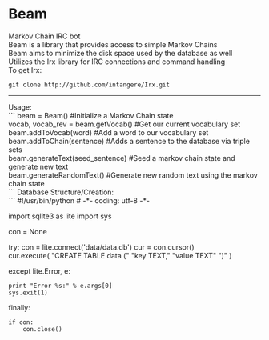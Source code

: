 # Beam
Markov Chain IRC bot<br>
Beam is a library that provides access to simple Markov Chains<br>
Beam aims to minimize the disk space used by the database as well<br>
Utilizes the Irx library for IRC connections and command handling<br>
To get Irx:<br>
```
git clone http://github.com/intangere/Irx.git
```
<hr>
Usage:<br>
```
  beam = Beam() #Initialize a Markov Chain state<br>
  vocab, vocab_rev = beam.getVocab() #Get our current vocabulary set<br>
  beam.addToVocab(word) #Add a word to our vocabulary set<br>
  beam.addToChain(sentence) #Adds a sentence to the database via triple sets<br>
  beam.generateText(seed_sentence) #Seed a markov chain state and generate new text<br>
  beam.generateRandomText() #Generate new random text using the markov chain state<br>
```
Database Structure/Creation:<br>
```
#!/usr/bin/python
# -*- coding: utf-8 -*-

import sqlite3 as lite
import sys

con = None

try:
	con = lite.connect('data/data.db')
	cur = con.cursor()    
	cur.execute(
		"CREATE TABLE data ("
			"key TEXT,"
			"value TEXT"
		")"
	)       
    
except lite.Error, e:
    
    print "Error %s:" % e.args[0]
    sys.exit(1)
    
finally:
    
    if con:
        con.close()
```
